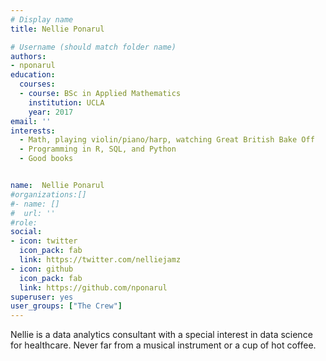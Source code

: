 ```yaml
---
# Display name 
title: Nellie Ponarul

# Username (should match folder name)
authors: 
- nponarul
education:
  courses:
  - course: BSc in Applied Mathematics
    institution: UCLA
    year: 2017
email: ''
interests: 
  - Math, playing violin/piano/harp, watching Great British Bake Off 
  - Programming in R, SQL, and Python
  - Good books


name:  Nellie Ponarul
#organizations:[]
#- name: []
#  url: ''
#role: 
social:
- icon: twitter
  icon_pack: fab
  link: https://twitter.com/nelliejamz
- icon: github
  icon_pack: fab
  link: https://github.com/nponarul
superuser: yes
user_groups: ["The Crew"]
---
```



Nellie is a data analytics consultant with a special interest in data science for healthcare. Never far from a musical instrument or a cup of hot coffee.
